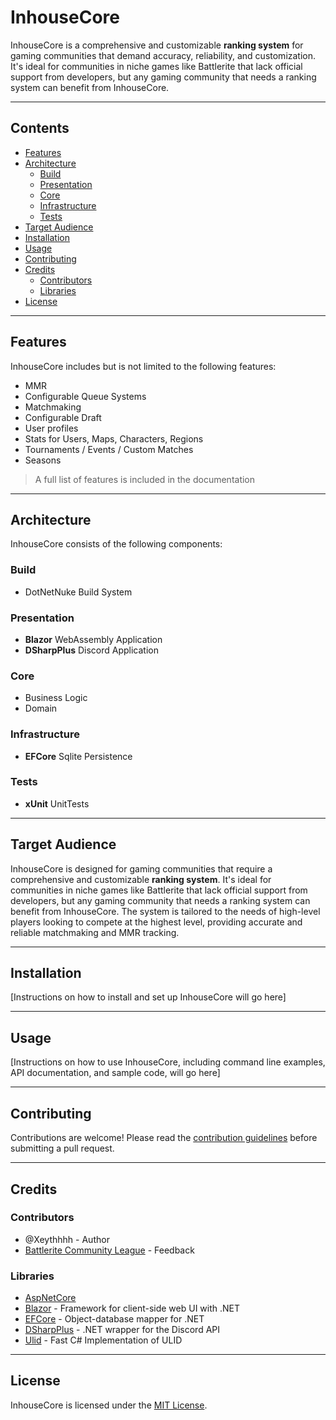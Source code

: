 # InhouseCore

InhouseCore is a comprehensive and customizable **ranking system** for gaming communities that demand accuracy, reliability, and customization. It's ideal for communities in niche games like Battlerite that lack official support from developers, but any gaming community that needs a ranking system can benefit from InhouseCore. 

---

## Contents

- [Features](#Features)
- [Architecture](#Architecture)
	- [Build](#Build)
	- [Presentation](#Presentation)
	- [Core](#Core)
	- [Infrastructure](#Infrastructure)
	- [Tests](#Tests)
- [Target Audience](#Target-Audience)
- [Installation](#Installation)
- [Usage](#Usage)
- [Contributing](#Contributing)
- [Credits](#Credits)
	- [Contributors](#Contributors)
	- [Libraries](#Libraries)
- [License](#License)

---

## Features

InhouseCore includes but is not limited to the following features:

- MMR
- Configurable Queue Systems
- Matchmaking
- Configurable Draft
- User profiles
- Stats for Users, Maps, Characters, Regions
- Tournaments / Events / Custom Matches
- Seasons
> A full list of features is included in the documentation

---

## Architecture

InhouseCore consists of the following components:

### Build
- DotNetNuke Build System 
	
### Presentation
- **Blazor** WebAssembly Application
- **DSharpPlus** Discord Application

### Core
- Business Logic
- Domain

### Infrastructure
- **EFCore** Sqlite Persistence

### Tests
- **xUnit** UnitTests

---

## Target Audience

InhouseCore is designed for gaming communities that require a comprehensive and customizable **ranking system**. It's ideal for communities in niche games like Battlerite that lack official support from developers, but any gaming community that needs a ranking system can benefit from InhouseCore. The system is tailored to the needs of high-level players looking to compete at the highest level, providing accurate and reliable matchmaking and MMR tracking.

---

## Installation

[Instructions on how to install and set up InhouseCore will go here]

---

## Usage
[Instructions on how to use InhouseCore, including command line examples, API documentation, and sample code, will go here]

---

## Contributing

Contributions are welcome! Please read the [contribution guidelines](contributing.md) before submitting a pull request.

---

## Credits

### Contributors
- @Xeythhhh - Author
- [Battlerite Community League](https://discord.gg/bcl) - Feedback

### Libraries
- [AspNetCore](https://github.com/dotnet/aspnetcore)
- [Blazor](https://blazor.net/) - Framework for client-side web UI with .NET
- [EFCore](https://github.com/dotnet/efcore) - Object-database mapper for .NET
- [DSharpPlus](https://github.com/DSharpPlus/DSharpPlus) - .NET wrapper for the Discord API
- [Ulid](https://github.com/Cysharp/Ulid) - Fast C# Implementation of ULID

---

## License

InhouseCore is licensed under the [MIT License](LICENSE).
